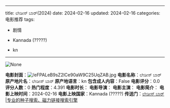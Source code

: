 
---
title: ಲೇಡೀಸ್ ಬಾರ್(2024)
date: 2024-02-16
updated: 2024-02-16
categories: 电影推荐
tags:

- 剧情

- Kannada (?????)
- kn
---

<img src="https://image.tmdb.org/t/p/originalNone" alt="None" title="None">

**电影封面**：<img src="https://image.tmdb.org/t/p/w200/eFPALeB9sZ2lCe90aW9C25UqZAB.jpg" alt="/eFPALeB9sZ2lCe90aW9C25UqZAB.jpg" title="/eFPALeB9sZ2lCe90aW9C25UqZAB.jpg">
**电影名称**：ಲೇಡೀಸ್ ಬಾರ್
**原产地片名**：ಲೇಡೀಸ್ ಬಾರ್
**原产地语言**：kn
**包含成人内容**：False
**电影评分**：0.0
**评分人数**：0
**热门程度**：4.391
**电影时长**：
**电影导演**：
**电影主演**：
**电影简介**：
**电影上映时间**：2024-02-16
**电影上映国家**：Kannada (?????)
**传送门**：[ಲೇಡೀಸ್ ಬಾರ್ |专业的种子搜索、磁力链接搜索引擎](https://movie.amd794.com:2083/?search=%E0%B2%B2%E0%B3%87%E0%B2%A1%E0%B3%80%E0%B2%B8%E0%B3%8D%20%E0%B2%AC%E0%B2%BE%E0%B2%B0%E0%B3%8D&ordering=&mode=match_phrase&page_size=10&page=1)

